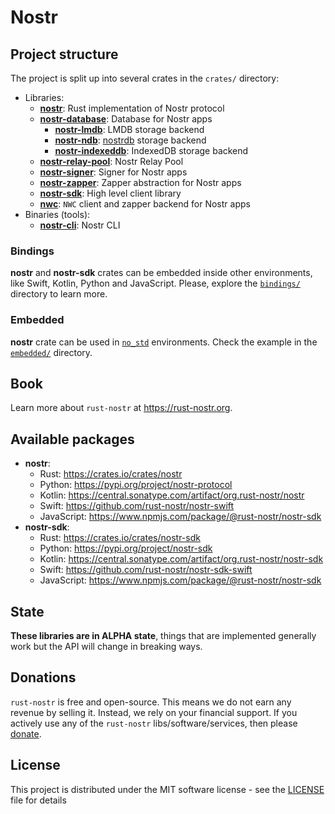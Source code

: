 # Nostr

## Project structure

The project is split up into several crates in the `crates/` directory:

* Libraries:
    * [**nostr**](./crates/nostr): Rust implementation of Nostr protocol
    * [**nostr-database**](./crates/nostr-database): Database for Nostr apps
        * [**nostr-lmdb**](./crates/nostr-lmdb): LMDB storage backend
        * [**nostr-ndb**](./crates/nostr-ndb): [nostrdb](https://github.com/damus-io/nostrdb) storage backend
        * [**nostr-indexeddb**](./crates/nostr-indexeddb): IndexedDB storage backend
    * [**nostr-relay-pool**](./crates/nostr-relay-pool): Nostr Relay Pool
    * [**nostr-signer**](./crates/nostr-signer): Signer for Nostr apps
    * [**nostr-zapper**](./crates/nostr-zapper): Zapper abstraction for Nostr apps
    * [**nostr-sdk**](./crates/nostr-sdk): High level client library
    * [**nwc**](./crates/nwc): `NWC` client and zapper backend for Nostr apps
* Binaries (tools):
    * [**nostr-cli**](./crates/nostr-cli): Nostr CLI

### Bindings

**nostr** and **nostr-sdk** crates can be embedded inside other environments, like Swift, Kotlin, Python and JavaScript. 
Please, explore the [`bindings/`](./bindings) directory to learn more.

### Embedded

**nostr** crate can be used in [`no_std`](https://docs.rust-embedded.org/book/intro/no-std.html) environments. 
Check the example in the [`embedded/`](./crates/nostr/examples/embedded) directory.

## Book

Learn more about `rust-nostr` at <https://rust-nostr.org>.

## Available packages

* **nostr**:
    * Rust: https://crates.io/crates/nostr
    * Python: https://pypi.org/project/nostr-protocol
    * Kotlin: https://central.sonatype.com/artifact/org.rust-nostr/nostr
    * Swift: https://github.com/rust-nostr/nostr-swift
    * JavaScript: https://www.npmjs.com/package/@rust-nostr/nostr-sdk
* **nostr-sdk**:
    * Rust: https://crates.io/crates/nostr-sdk
    * Python: https://pypi.org/project/nostr-sdk
    * Kotlin: https://central.sonatype.com/artifact/org.rust-nostr/nostr-sdk
    * Swift: https://github.com/rust-nostr/nostr-sdk-swift
    * JavaScript: https://www.npmjs.com/package/@rust-nostr/nostr-sdk

## State

**These libraries are in ALPHA state**, things that are implemented generally work but the API will change in breaking ways.

## Donations

`rust-nostr` is free and open-source. This means we do not earn any revenue by selling it. Instead, we rely on your financial support. If you actively use any of the `rust-nostr` libs/software/services, then please [donate](https://rust-nostr.org/donate).

## License

This project is distributed under the MIT software license - see the [LICENSE](LICENSE) file for details
